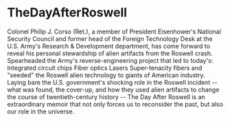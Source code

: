 # TheDayAfterRoswell
Colonel Philip J. Corso (Ret.), a member of President Eisenhower's National Security Council and former head of the Foreign Technology Desk at the U.S. Army's Research &amp; Development department, has come forward to reveal his personal stewardship of alien artifacts from the Roswell crash.
Spearheaded the Army's reverse-engineering project that led to today's: Integrated circuit chips Fiber optics Lasers Super-tenacity fibers and "seeded" the Roswell alien technology to giants of American industry.  Laying bare the U.S. government's shocking role in the Roswell incident -- what was found, the cover-up, and how they used alien artifacts to change the course of twentieth-century history -- The Day After Roswell is an extraordinary memoir that not only forces us to reconsider the past, but also our role in the universe.
